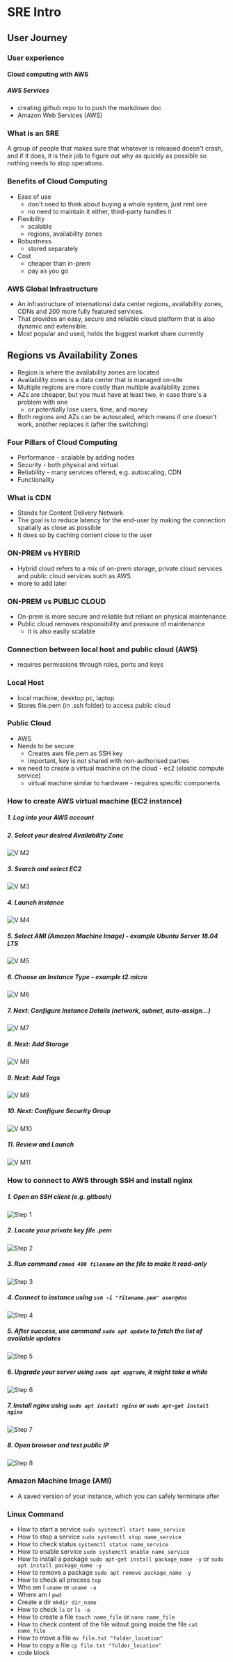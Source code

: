 # SRE Intro
## User Journey
### User experience
#### Cloud computing with AWS
##### AWS Services

- creating github repo to to push the markdown doc
- Amazon Web Services (AWS)

### What is an SRE
A group of people that makes sure that whatever is released doesn't crash, and if it does, it is their job to figure out why as quickly as possible so nothing needs to stop operations.

### Benefits of Cloud Computing
- Ease of use
  - don't need to think about buying a whole system, just rent one
  - no need to maintain it either, third-party handles it
- Flexibility
  - scalable
  - regions, availability zones
- Robustness
  - stored separately
- Cost
  - cheaper than in-prem
  - pay as you go

### AWS Global Infrastructure
- An infrastructure of international data center regions, availability zones, CDNs and 200 more fully featured services.
- That provides an easy, secure and reliable cloud platform that is also dynamic and extensible.
- Most popular and used, holds the biggest market share currently

## Regions vs Availability Zones
- Region is where the availability zones are located
- Availability zones is a data center that is managed on-site
- Multiple regions are more costly than multiple availability zones
- AZs are cheaper, but you must have at least two, in case there's a problem with one
  - or potentially lose users, time, and money
- Both regions and AZs can be autoscaled, which means if one doesn't work, another replaces it (after the switching)

### Four Pillars of Cloud Computing
- Performance - scalable by adding nodes
- Security - both physical and virtual
- Reliability - many services offered, e.g. autoscaling, CDN
- Functionality

### What is CDN
- Stands for Content Delivery Network
- The goal is to reduce latency for the end-user by making the connection spatially as close as possible
- It does so by caching content close to the user

### ON-PREM vs HYBRID
- Hybrid cloud refers to a mix of on-prem storage, private cloud services and public cloud services such as AWS.
- more to add later

### ON-PREM vs PUBLIC CLOUD
- On-prem is more secure and reliable but reliant on physical maintenance
- Public cloud removes responsibility and pressure of maintenance
  - it is also easily scalable

### Connection between local host and public cloud (AWS)
- requires permissions through roles, ports and keys

### Local Host
- local machine, desktop pc, laptop
- Stores file.pem (in .ssh folder) to access public cloud

### Public Cloud
- AWS
- Needs to be secure
  - Creates aws file.pem as SSH key
  - important, key is not shared with non-authorised parties
- we need to create a virtual machine on the cloud - ec2 (elastic compute service)
  - virtual machine similar to hardware - requires specific components

### How to create AWS virtual machine (EC2 instance)
##### 1. Log into your AWS account
##### 2. Select your desired Availability Zone
![V M2](VM2.png)
##### 3. Search and select EC2
![V M3](VM3.png)
##### 4. Launch instance
![V M4](VM4.png)
##### 5. Select AMI (Amazon Machine Image) - example Ubuntu Server 18.04 LTS
![V M5](VM5.png)
##### 6. Choose an Instance Type - example t2.micro
![V M6](VM6.png)
##### 7. Next: Configure Instance Details (network, subnet, auto-assign...)
![V M7](VM7.png)
##### 8. Next: Add Storage
![V M8](VM8.png)
##### 9. Next: Add Tags
![V M9](VM9.png)
##### 10. Next: Configure Security Group
![V M10](VM10.png)
##### 11. Review and Launch
![V M11](VM11.png)

### How to connect to AWS through SSH and install nginx
##### 1. Open an SSH client (e.g. gitbash)
![Step 1](step_1.png)
##### 2. Locate your private key file .pem
![Step 2](step_2.png)
##### 3. Run command `chmod 400 filename` on the file to make it read-only
![Step 3](step_3.png)
##### 4. Connect to instance using `ssh -i "filename.pem" user@dns`
![Step 4](step_4.png)
##### 5. After success, use command `sudo apt update` to fetch the list of available updates
![Step 5](step_5.png)
##### 6. Upgrade your server using `sudo apt upgrade`, it might take a while
![Step 6](step_6.png)
##### 7. Install nginx using `sudo apt install nginx` or `sudo apt-get install nginx`
![Step 7](step_7.png)
##### 8. Open browser and test public IP
![Step 8](step_8.png)

### Amazon Machine Image (AMI)
- A saved version of your instance, which you can safely terminate after

### Linux Command
- How to start a service `sudo systemctl start name_service`
- How to stop a service `sudo systemctl stop name_service`
- How to check status `systemctl status name_service`
- How to enable service `sudo systemctl enable name_service`
- How to install a package `sudo apt-get install package_name -y` or `sudo apt install package_name -y`
- How to remove a package `sudo apt remove package_name -y`
- How to check all process `top`
- Who am I `uname` or `uname -a`
- Where am I `pwd`
- Create a dir `mkdir dir_name`
- How to check `ls` or `ls -a`
- How to create a file `touch name_file` or `nano name_file`
- How to check content of the file witout going inside the file `cat name_file`
- How to move a file `mv file.txt "folder_location"`
- How to copy a file `cp file.txt "folder_location"`
- code block
``` bash


```
